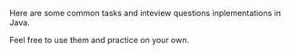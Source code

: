 Here are some common tasks and inteview questions inplementations in Java.

Feel free to use them and practice on your own.
